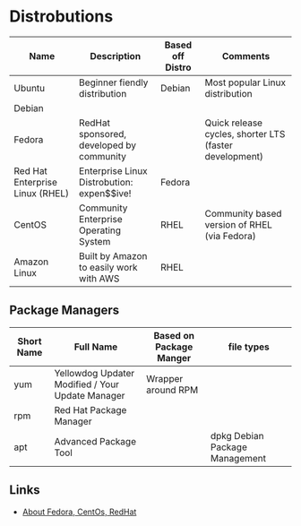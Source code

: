 # Distrobutions

| Name | Description | Based off Distro | Comments | 
| ---- | ----------- | --------------- | -------- |
| Ubuntu | Beginner fiendly distribution | Debian | Most popular Linux distribution |
| Debian | | |
| Fedora | RedHat sponsored, developed by community | | Quick release cycles, shorter LTS (faster development) |
| Red Hat Enterprise Linux (RHEL) | Enterprise Linux Distrobution: expen$$ive! | Fedora | |
| CentOS | Community Enterprise Operating System | RHEL | Community based version of RHEL (via Fedora) |
| Amazon Linux | Built by Amazon to easily work with AWS | RHEL|

## Package Managers
| Short Name | Full Name | Based on Package Manger | file types | 
| ---------- | --------- | ------ | ----- |
| yum | Yellowdog Updater Modified / Your Update Manager | Wrapper around RPM |
| rpm | Red Hat Package Manager | |
| apt | Advanced Package Tool | | dpkg Debian Package Management |
## Links
- [About Fedora, CentOs, RedHat](https://danielmiessler.com/study/fedora_redhat_centos/)